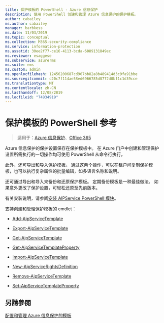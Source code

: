 ```yaml
---
title: 保护模板的 PowerShell - Azure 信息保护
description: 使用 PowerShell 创建和管理 Azure 信息保护的保护模板。
author: cabailey
ms.author: cabailey
manager: barbkess
ms.date: 11/03/2019
ms.topic: conceptual
ms.collection: M365-security-compliance
ms.service: information-protection
ms.assetid: 30ee2f77-ce16-4113-bcda-6089131849ec
ms.reviewer: esaggese
ms.subservice: azurerms
ms.suite: ems
ms.custom: admin
ms.openlocfilehash: 12456200687cd907bb82a8b489414d3c9fa91bbe
ms.sourcegitcommit: c20c7f114ae58ed6966785d8772d0bf1c1d39cce
ms.translationtype: MT
ms.contentlocale: zh-CN
ms.lasthandoff: 12/08/2019
ms.locfileid: "74934919"
---
```

# <a name="powershell-reference-for-protection-templates"></a>保护模板的 PowerShell 参考

>适用于：[Azure 信息保护](https://azure.microsoft.com/pricing/details/information-protection)、[Office 365](https://download.microsoft.com/download/E/C/F/ECF42E71-4EC0-48FF-AA00-577AC14D5B5C/Azure_Information_Protection_licensing_datasheet_EN-US.pdf)

Azure 信息保护的保护设置保存在保护模板中。 在 Azure 门户中创建和管理保护设置所需执行的一切操作均可使用 PowerShell 从命令行执行。 

此外，还可导出和导入保护模板。 通过这两个操作，可以在租户间复制保护模板，也可以执行复杂属性的批量编辑，如多语言名称和说明。

还可通过导出和导入来备份和还原保护模板。 定期备份模板是一种最佳做法。 如果意外更改了保护设置，可轻松还原至先前版本。

有关安装说明，请参阅[安装 AIPService PowerShell 模块](install-powershell.md)。

支持创建和管理保护模板的 cmdlet：

- [Add-AipServiceTemplate](/powershell/module/aipservice/add-aipservicetemplate)

- [Export-AipServiceTemplate](/powershell/module/aipservice/export-aipservicetemplate)

- [Get-AipServiceTemplate](/powershell/module/aipservice/get-aipservicetemplate)

- [Get-AipServiceTemplateProperty](/powershell/module/aipservice/get-aipservicetemplateproperty)

- [Import-AipServiceTemplate](/powershell/module/aipservice/import-aipservicetpd)

- [New-AipServiceRightsDefinition](/powershell/module/aipservice/new-aipservicerightsdefinition)

- [Remove-AipServiceTemplate](/powershell/module/aipservice/remove-aipservicetemplate)

- [Set-AipServiceTemplateProperty](/powershell/module/aipservice/set-aipservicetemplateproperty)



## <a name="see-also"></a>另請參閱
[配置和管理 Azure 信息保护的模板](configure-policy-templates.md)

